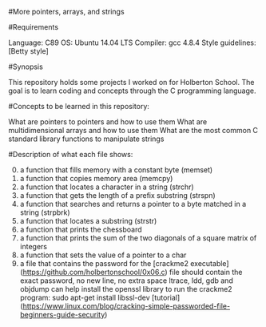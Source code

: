 #More pointers, arrays, and strings

#Requirements

Language: C89
OS: Ubuntu 14.04 LTS
Compiler: gcc 4.8.4
Style guidelines: [Betty style]

#Synopsis

This repository holds some projects I worked on for Holberton School. The goal is to learn coding and concepts through the C programming language.

#Concepts to be learned in this repository:

What are pointers to pointers and how to use them
What are multidimensional arrays and how to use them
What are the most common C standard library functions to manipulate strings

#Description of what each file shows:

0. a function that fills memory with a constant byte (memset)
1. a function that copies memory area (memcpy)
2. a function that locates a character in a string (strchr)
3. a function that gets the length of a prefix substring (strspn)
4. a function that searches and returns a pointer to a byte matched in a string (strpbrk)
5. a function that locates a substring (strstr)
6. a function that prints the chessboard
7. a function that prints the sum of the two diagonals of a square matrix of integers
8. a function that sets the value of a pointer to a char
9. a file that contains the password for the [crackme2 executable] (https://github.com/holbertonschool/0x06.c)
file should contain the exact password, no new line, no extra space
ltrace, ldd, gdb and objdump can help
install the openssl library to run the crackme2 program: sudo apt-get install libssl-dev
[tutorial] (https://www.linux.com/blog/cracking-simple-passworded-file-beginners-guide-security)
